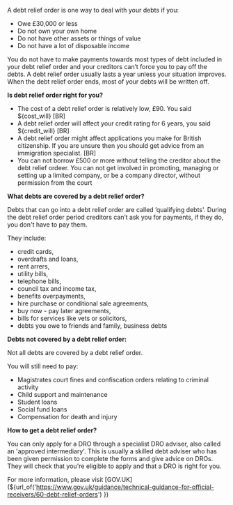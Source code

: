 A debt relief order is one way to deal with your debts if you:  

  
- Owe £30,000 or less
- Do not own your own home
- Do not have other assets or things of value
- Do not have a lot of disposable income  

  
You do not have to make payments towards most types of debt included in your debt relief order and your creditors can’t force you to pay off the debts. A debt relief order usually lasts a year unless your situation improves. When the debt relief order ends, most of your debts will be written off.   

  
**Is debt relief order right for you?**  

  
- The cost of a debt relief order is relatively low, £90. You said ${cost_will}  [BR] 
- A debt relief order will affect your credit rating for 6 years, you said ${credit_will}  [BR] 
- A debt relief order might affect applications you make for British citizenship. If you are unsure then you should get advice from an immigration specialist. [BR] 
- You can not borrow £500 or more without telling the creditor about the debt relief ordeer.  You can not get involved in promoting, managing or setting up a limited company, or be a company director, without permission from the court
  
**What debts are covered by a debt relief order?**  

  
Debts that can go into a debt relief order are called ’qualifying debts'. During the debt relief order period creditors can’t ask you for payments, if they do, you don't have to pay them.  

  
They include:
  
- credit cards,
- overdrafts and loans,
- rent arrers,
- utility bills,
- telephone bills,
- council tax and income tax, 
- benefits overpayments,
- hire purchase or conditional sale agreements, 
- buy now - pay later agreements,
- bills for services like vets or solicitors,
- debts you owe to friends and family, business debts
   
**Debts not covered by a debt relief order:**
  
Not all debts are covered by a debt relief order. 
      
You will  still need to pay:
- Magistrates court fines and confiscation orders relating to criminal activity
- Child support and maintenance
- Student loans
- Social fund loans
- Compensation for death and injury
  
**How to get a debt relief order?**
  
You can only apply for a DRO through a specialist DRO adviser, also called an 'approved intermediary'. This is usually a skilled debt adviser who has been given permission to complete the forms and give advice on DROs. They will check that you're eligible to apply and that a DRO is right for you. 
  
For more information, please visit [GOV.UK](${url_of('https://www.gov.uk/guidance/technical-guidance-for-official-receivers/60-debt-relief-orders') })
  
